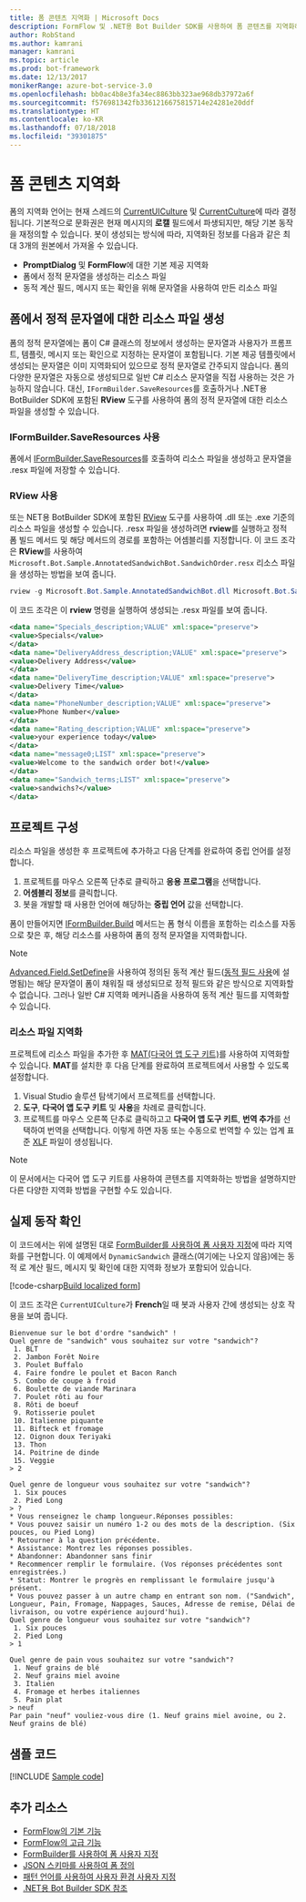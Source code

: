```yaml
---
title: 폼 콘텐츠 지역화 | Microsoft Docs
description: FormFlow 및 .NET용 Bot Builder SDK를 사용하여 폼 콘텐츠를 지역화하는 방법을 알아봅니다.
author: RobStand
ms.author: kamrani
manager: kamrani
ms.topic: article
ms.prod: bot-framework
ms.date: 12/13/2017
monikerRange: azure-bot-service-3.0
ms.openlocfilehash: bb0ac4b8e3fa34ec8863bb323ae968db37972a6f
ms.sourcegitcommit: f576981342fb3361216675815714e24281e20ddf
ms.translationtype: HT
ms.contentlocale: ko-KR
ms.lasthandoff: 07/18/2018
ms.locfileid: "39301875"
---
```

# <a name="localize-form-content"></a>폼 콘텐츠 지역화

폼의 지역화 언어는 현재 스레드의 [CurrentUICulture](https://msdn.microsoft.com/en-us/library/system.threading.thread.currentuiculture(v=vs.110).aspx) 및 [CurrentCulture](https://msdn.microsoft.com/en-us/library/system.threading.thread.currentculture(v=vs.110).aspx)에 따라 결정됩니다. 기본적으로 문화권은 현재 메시지의 **로캘** 필드에서 파생되지만, 해당 기본 동작을 재정의할 수 있습니다. 봇이 생성되는 방식에 따라, 지역화된 정보를 다음과 같은 최대 3개의 원본에서 가져올 수 있습니다.

- **PromptDialog** 및 **FormFlow**에 대한 기본 제공 지역화
- 폼에서 정적 문자열을 생성하는 리소스 파일
- 동적 계산 필드, 메시지 또는 확인을 위해 문자열을 사용하여 만든 리소스 파일

## <a name="generate-a-resource-file-for-the-static-strings-in-your-form"></a>폼에서 정적 문자열에 대한 리소스 파일 생성

폼의 정적 문자열에는 폼이 C# 클래스의 정보에서 생성하는 문자열과 사용자가 프롬프트, 템플릿, 메시지 또는 확인으로 지정하는 문자열이 포함됩니다. 기본 제공 템플릿에서 생성되는 문자열은 이미 지역화되어 있으므로 정적 문자열로 간주되지 않습니다. 폼의 다양한 문자열은 자동으로 생성되므로 일반 C# 리소스 문자열을 직접 사용하는 것은 가능하지 않습니다. 대신, `IFormBuilder.SaveResources`를 호출하거나 .NET용 BotBuilder SDK에 포함된 **RView** 도구를 사용하여 폼의 정적 문자열에 대한 리소스 파일을 생성할 수 있습니다.

### <a name="use-iformbuildersaveresources"></a>IFormBuilder.SaveResources 사용

폼에서 [IFormBuilder.SaveResources][saveResources]를 호출하여 리소스 파일을 생성하고 문자열을 .resx 파일에 저장할 수 있습니다.

### <a name="use-rview"></a>RView 사용

또는 NET용 BotBuilder SDK에 포함된 <a href="https://github.com/Microsoft/BotBuilder/tree/master/CSharp/Tools/RView" target="_blank">RView</a> 도구를 사용하여 .dll 또는 .exe 기준의 리소스 파일을 생성할 수 있습니다. .resx 파일을 생성하려면 **rview**를 실행하고 정적 폼 빌드 메서드 및 해당 메서드의 경로를 포함하는 어셈블리를 지정합니다. 이 코드 조각은 **RView**를 사용하여 `Microsoft.Bot.Sample.AnnotatedSandwichBot.SandwichOrder.resx` 리소스 파일을 생성하는 방법을 보여 줍니다. 

```csharp
rview -g Microsoft.Bot.Sample.AnnotatedSandwichBot.dll Microsoft.Bot.Sample.AnnotatedSandwichBot.SandwichOrder.BuildForm
```

이 코드 조각은 이 **rview** 명령을 실행하여 생성되는 .resx 파일를 보여 줍니다.

```xml
<data name="Specials_description;VALUE" xml:space="preserve">
<value>Specials</value>
</data>
<data name="DeliveryAddress_description;VALUE" xml:space="preserve">
<value>Delivery Address</value>
</data>
<data name="DeliveryTime_description;VALUE" xml:space="preserve">
<value>Delivery Time</value>
</data>
<data name="PhoneNumber_description;VALUE" xml:space="preserve">
<value>Phone Number</value>
</data>
<data name="Rating_description;VALUE" xml:space="preserve">
<value>your experience today</value>
</data>
<data name="message0;LIST" xml:space="preserve">
<value>Welcome to the sandwich order bot!</value>
</data>
<data name="Sandwich_terms;LIST" xml:space="preserve">
<value>sandwichs?</value>
</data>
```

## <a name="configure-your-project"></a>프로젝트 구성

리소스 파일을 생성한 후 프로젝트에 추가하고 다음 단계를 완료하여 중립 언어를 설정합니다. 

1. 프로젝트를 마우스 오른쪽 단추로 클릭하고 **응용 프로그램**을 선택합니다.
2. **어셈블리 정보**를 클릭합니다.
3. 봇을 개발할 때 사용한 언어에 해당하는 **중립 언어** 값을 선택합니다.

폼이 만들어지면 [IFormBuilder.Build][build] 메서드는 폼 형식 이름을 포함하는 리소스를 자동으로 찾은 후, 해당 리소스를 사용하여 폼의 정적 문자열을 지역화합니다. 

> [!NOTE]
> [Advanced.Field.SetDefine][setDefine]을 사용하여 정의된 동적 계산 필드([동적 필드 사용](bot-builder-dotnet-formflow-formbuilder.md#dynamically-define-field-values-confirmations-and-messages)에 설명됨)는 해당 문자열이 폼이 채워질 때 생성되므로 정적 필드와 같은 방식으로 지역화할 수 없습니다. 그러나 일반 C# 지역화 메커니즘을 사용하여 동적 계산 필드를 지역화할 수 있습니다.

### <a name="localize-resource-files"></a>리소스 파일 지역화 

프로젝트에 리소스 파일을 추가한 후 <a href="https://developer.microsoft.com/en-us/windows/develop/multilingual-app-toolkit" target="_blank">MAT(다국어 앱 도구 키트)</a>를 사용하여 지역화할 수 있습니다. **MAT**를 설치한 후 다음 단계를 완료하여 프로젝트에서 사용할 수 있도록 설정합니다.

1. Visual Studio 솔루션 탐색기에서 프로젝트를 선택합니다.
2. **도구**, **다국어 앱 도구 키트** 및 **사용**을 차례로 클릭합니다.
3. 프로젝트를 마우스 오른쪽 단추로 클릭하고고 **다국어 앱 도구 키트**, **번역 추가**를 선택하여 번역을 선택합니다. 이렇게 하면 자동 또는 수동으로 번역할 수 있는 업계 표준 <a href="https://en.wikipedia.org/wiki/XLIFF" target="_blank">XLF</a> 파일이 생성됩니다.

> [!NOTE]
> 이 문서에서는 다국어 앱 도구 키트를 사용하여 콘텐츠를 지역화하는 방법을 설명하지만 다른 다양한 지역화 방법을 구현할 수도 있습니다.

## <a name="see-it-in-action"></a>실제 동작 확인

이 코드에서는 위에 설명된 대로 [FormBuilder를 사용하여 폼 사용자 지정](bot-builder-dotnet-formflow-formbuilder.md)에 따라 지역화를 구현합니다. 이 예제에서 `DynamicSandwich` 클래스(여기에는 나오지 않음)에는 동적 로 계산 필드, 메시지 및 확인에 대한 지역화 정보가 포함되어 있습니다.

[!code-csharp[Build localized form](../includes/code/dotnet-formflow-localize.cs#buildLocalizedForm)]

이 코드 조각은 `CurrentUICulture`가 **French**일 때 봇과 사용자 간에 생성되는 상호 작용을 보여 줍니다.

```console
Bienvenue sur le bot d'ordre "sandwich" !
Quel genre de "sandwich" vous souhaitez sur votre "sandwich"?
 1. BLT
 2. Jambon Forêt Noire
 3. Poulet Buffalo
 4. Faire fondre le poulet et Bacon Ranch
 5. Combo de coupe à froid
 6. Boulette de viande Marinara
 7. Poulet rôti au four
 8. Rôti de boeuf
 9. Rotisserie poulet
 10. Italienne piquante
 11. Bifteck et fromage
 12. Oignon doux Teriyaki
 13. Thon
 14. Poitrine de dinde
 15. Veggie
> 2

Quel genre de longueur vous souhaitez sur votre "sandwich"?
 1. Six pouces
 2. Pied Long
> ?
* Vous renseignez le champ longueur.Réponses possibles:
* Vous pouvez saisir un numéro 1-2 ou des mots de la description. (Six pouces, ou Pied Long)
* Retourner à la question précédente.
* Assistance: Montrez les réponses possibles.
* Abandonner: Abandonner sans finir
* Recommencer remplir le formulaire. (Vos réponses précédentes sont enregistrées.)
* Statut: Montrer le progrès en remplissant le formulaire jusqu'à présent.
* Vous pouvez passer à un autre champ en entrant son nom. ("Sandwich", Longueur, Pain, Fromage, Nappages, Sauces, Adresse de remise, Délai de livraison, ou votre expérience aujourd'hui).
Quel genre de longueur vous souhaitez sur votre "sandwich"?
 1. Six pouces
 2. Pied Long
> 1

Quel genre de pain vous souhaitez sur votre "sandwich"?
 1. Neuf grains de blé
 2. Neuf grains miel avoine
 3. Italien
 4. Fromage et herbes italiennes
 5. Pain plat
> neuf
Par pain "neuf" vouliez-vous dire (1. Neuf grains miel avoine, ou 2. Neuf grains de blé)
```

## <a name="sample-code"></a>샘플 코드

[!INCLUDE [Sample code](../includes/snippet-dotnet-formflow-samples.md)]

## <a name="additional-resources"></a>추가 리소스

- [FormFlow의 기본 기능](bot-builder-dotnet-formflow.md)
- [FormFlow의 고급 기능](bot-builder-dotnet-formflow-advanced.md)
- [FormBuilder를 사용하여 폼 사용자 지정](bot-builder-dotnet-formflow-formbuilder.md)
- [JSON 스키마를 사용하여 폼 정의](bot-builder-dotnet-formflow-json-schema.md)
- [패턴 언어를 사용하여 사용자 환경 사용자 지정](bot-builder-dotnet-formflow-pattern-language.md)
- <a href="/dotnet/api/?view=botbuilder-3.11.0" target="_blank">.NET용 Bot Builder SDK 참조</a>

[build]: /dotnet/api/microsoft.bot.builder.formflow.formbuilder-1.build 

[setDefine]: /dotnet/api/microsoft.bot.builder.formflow.advanced.field-1.setdefine

[saveResources]: /dotnet/api/microsoft.bot.builder.formflow.iform-1.saveresources
